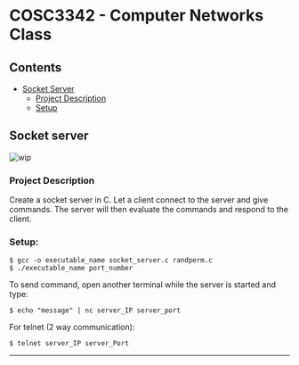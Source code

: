 # COSC3342 - Computer Networks Class

## Contents
* [Socket Server](#socket-server)
  * [Project Description](#project-description)
  * [Setup](#setup)
  
## Socket server
![wip](https://user-images.githubusercontent.com/47615511/96809326-41a70900-13e0-11eb-83b3-485762286ad4.png)

### Project Description

Create a socket server in C. Let a client connect to the server and give commands. The server will then evaluate the commands and respond to the client.

### Setup:
```
$ gcc -o executable_name socket_server.c randperm.c
$ ./executable_name port_number
```
To send command, open another terminal while the server is started and type:
```
$ echo "message" | nc server_IP server_port
```
For telnet (2 way communication):
```
$ telnet server_IP server_Port
```
-------------------------
